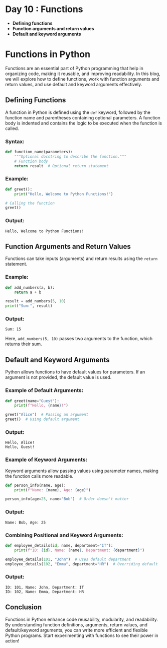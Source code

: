 # Day 10 : Functions
- **Defining functions**
- **Function arguments and return values**
- **Default and keyword arguments**

# Functions in Python

Functions are an essential part of Python programming that help in organizing code, making it reusable, and improving readability. In this blog, we will explore how to define functions, work with function arguments and return values, and use default and keyword arguments effectively.

## Defining Functions

A function in Python is defined using the `def` keyword, followed by the function name and parentheses containing optional parameters. A function body is indented and contains the logic to be executed when the function is called.

### Syntax:
```python
def function_name(parameters):
    """Optional docstring to describe the function."""
    # Function body
    return result  # Optional return statement
```

### Example:
```python
def greet():
    print("Hello, Welcome to Python Functions!")

# Calling the function
greet()
```

### Output:
```
Hello, Welcome to Python Functions!
```

## Function Arguments and Return Values

Functions can take inputs (arguments) and return results using the `return` statement.

### Example:
```python
def add_numbers(a, b):
    return a + b

result = add_numbers(5, 10)
print("Sum:", result)
```

### Output:
```
Sum: 15
```

Here, `add_numbers(5, 10)` passes two arguments to the function, which returns their sum.

## Default and Keyword Arguments

Python allows functions to have default values for parameters. If an argument is not provided, the default value is used.

### Example of Default Arguments:
```python
def greet(name="Guest"):
    print(f"Hello, {name}!")

greet("Alice")  # Passing an argument
greet()  # Using default argument
```

### Output:
```
Hello, Alice!
Hello, Guest!
```

### Example of Keyword Arguments:
Keyword arguments allow passing values using parameter names, making the function calls more readable.

```python
def person_info(name, age):
    print(f"Name: {name}, Age: {age}")

person_info(age=25, name="Bob")  # Order doesn't matter
```

### Output:
```
Name: Bob, Age: 25
```

### Combining Positional and Keyword Arguments:
```python
def employee_details(id, name, department="IT"):
    print(f"ID: {id}, Name: {name}, Department: {department}")

employee_details(101, "John")  # Uses default department
employee_details(102, "Emma", department="HR")  # Overriding default
```

### Output:
```
ID: 101, Name: John, Department: IT
ID: 102, Name: Emma, Department: HR
```

## Conclusion

Functions in Python enhance code reusability, modularity, and readability. By understanding function definitions, arguments, return values, and default/keyword arguments, you can write more efficient and flexible Python programs. Start experimenting with functions to see their power in action!

